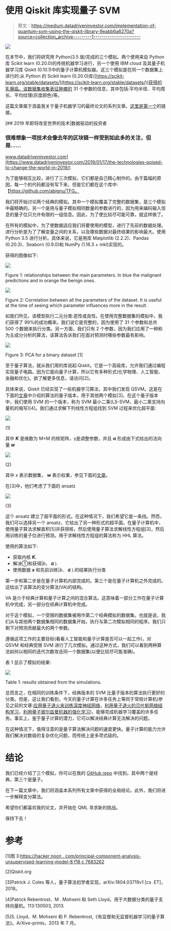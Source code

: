 # 使用 Qiskit 库实现量子 SVM

> 原文：<https://medium.datadriveninvestor.com/implementation-of-quantum-svm-using-the-qiskit-library-9eabb6a6270a?source=collection_archive---------1----------------------->

[![](img/e9733382e299836d31b68e425da519d3.png)](http://www.track.datadriveninvestor.com/1B9E)

在本节中，我们将研究用 Python(3.5 版)完成的三个模拟。两个使用来自 Python 库 Scikit learn (0.20.0)的传统机器学习进行，另一个使用 IBM cloud 及其量子机器学习库 Qiskit (0.10.1)中的量子计算机模拟器。这三个模拟是在同一个数据集上进行的:从 Python 的 Scikit learn (0.20.0)库([https://scikit-learn.org/stable/datasets/](https://scikit-learn.org/stable/datasets/))获得的乳腺癌。该数据集收集表征肿瘤的 31 个参数的信息，其中包括:平均半径、平均周长、平均纹理(灰度颜色)等。

这篇文章属于涵盖我关于量子机器学习的最终论文的系列文章。[这里是第一个](http://medium.com/@agus.bignu97/quantum-machine-learning-a7d8d135bc58)的链接。

[](https://www.datadriveninvestor.com/2019/01/17/the-technologies-poised-to-change-the-world-in-2019/) [## 2019 年即将改变世界的技术|数据驱动的投资者

### 很难想象一项技术会像去年的区块链一样受到如此多的关注，但是……

www.datadriveninvestor.com](https://www.datadriveninvestor.com/2019/01/17/the-technologies-poised-to-change-the-world-in-2019/) 

为了能够相互比较，进行了三次模拟，它们都是自己精心制作的。由于篇幅的原因，每一个的代码都没有写下来，但是它们都在这个库中:【https://github.com/abignu/TFG。

我们将开始讨论两个经典的模拟。其中一个模拟覆盖了完整的数据集，是三个模拟中最精确的。另一个是用与量子模拟相同数量的参数进行的，因为用来编码输入信息的量子位只允许有限的一组信息。因此，为了使比较尽可能可靠，就这样做了。

在所有的模拟中，为了使数据适应我们将要使用的模型，进行了先前的数据处理。进行分析是为了了解变量之间的关系，以及哪些数据对最终结果的影响最大。使用 Python 3.5 进行分析。具体来说，它是用库 Matplotlib (2.2.2)、Pandas (0.20.3)、Seaborn (0.9.0)和 NumPy (1.16.3 + mkl)实现的。

获得的图像如下:

![](img/dbb8b4ef2f2c3e163ca9547822295737.png)

Figure 1: relationships between the main parameters. In blue the malignant predictions and in orange the benign ones.

![](img/336253cea51826ef701c798e946b5d2d.png)

Figure 2: Correlation between all the parameters of the dataset. It is useful at the time of seeing which parameter influences more in the result.

如我们所见，该模型执行二元分类:恶性或良性。在使用完整数据集的模拟中，我们获得了 99%的成功概率。我们说它是完整的，因为使用了 31 个参数和总共 500 个数据来执行分类。另一方面，我们只有 2 个参数，因为我们应用了一种称为主成分分析的算法，该算法告诉我们在面对预测时哪些参数最有影响。

![](img/f446a7e36e3512ad8ee4df928bf32e41.png)

Figure 3: PCA for a binary dataset [1]

至于量子算法，就从我们用的库说起:Qiskit。它是一个高级库，允许我们通过编程实现量子电路。因为它面向量子计算，所以它有多种形式(化学物理、人工智能、金融和优化)。欲了解更多信息，请访问[2]。

具体来说，Qiskit 已经实现了一些机器学习算法，其中我们发现 QSVM。这是在下面的[文章](https://medium.com/@agus.bignu97/svm-and-neural-networks-d8f1ea0df8f)中介绍的算法的量子版本，用于其他两个模拟[3]。在这个量子版本中，我们使用 SVM 的一个版本，称为 SVM 最小二乘(LS-SVM，最小二乘支持向量机的缩写)[4]。我们通过求解下列线性方程组找到 SVM 过程来优化超平面:

![](img/f8e4464cb235d214ca209e8d9f3542a3.png)

(1)

其中 ***K*** 是维数为 M×M 的核矩阵，γ是调整参数，并且 ***α*** 形成由下式给出的法向量 ***w***

![](img/eff3343dfc088ec5973011c03ac11ed2.png)

(2)

其中 *x* 表示数据集， ***w*** 表示权重，参见下面的[文章](https://medium.com/@agus.bignu97/svm-and-neural-networks-d8f1ea0df8f)。

在[3]中，他们考虑了下面的 ansatz

![](img/81839a495898f605f3c727fb40c0ad2d.png)

(3)

这个 ansatz 建立了超平面的形式。在这种情况下，我们希望它是一条线。然而，我们可以选择另一个 ansatz，它给出了另一种形式的超平面。在量子计算机中，使用量子算法求解直积[5]并获得核，然后使用量子算法求解线性方程组[3]，然后用训练的量子位进行预测。用于求解线性方程组的算法称为 HHL 算法。

使用的算法如下:

*   获取内核 ***K.***
*   解决①和获得|𝑏， **𝛼** ⟩.
*   使用数据 ***x*** 和先前训练|𝑏、 **𝛼** ⟩.的结果执行分类

第一步和第二步是在量子计算机内部完成的。第三个是在量子计算机之外完成的。这给出了该算法的变分算法(VA)的结构。

VA 是介于经典计算和量子计算之间的混合算法。这意味着一部分工作在量子计算机中完成，另一部分在经典计算机中完成。

对于这个模拟，一个受限的数据集被用作第二个经典模拟的数据集。也就是说，我们从与其他两个数据集相同的数据集开始，执行与第二次模拟相同的程序。我们只剩下对预测贡献最大的两个参数。

遵循这项工作的主要目标(看看人工智能和量子计算是否可以一起工作)，对 QSVM 和经典受限 SVM 进行了几次模拟。通过这种方式，我们可以看到两种算法如何以相同的迭代次数攻击同一个数据集(以便比较尽可能准确)。

表 1 显示了模拟的结果:

![](img/b1168d414b2f13a7a9d0fe622fa40f4a.png)

Table 1: results obtained from the simulations.

总而言之，在相同的训练条件下，经典版本的 SVM 比量子版本的算法执行更好的分类。但是，这让我们看到，今天的量子计算在许多任务上等同于常规计算机(参见之前的文章:[应用量子退火来训练深度神经网络](https://medium.com/@agus.bignu97/application-of-quantum-annealing-to-training-deep-neural-networks-6e91ccf201ec)，[利用量子退火的贝叶斯网络结构学习](https://medium.com/@agus.bignu97/bayesian-network-structure-learning-using-quantum-annealing-1de6c849e7fd)，[利用量子玻尔兹曼机器的强化学习](https://medium.com/datadriveninvestor/reinforcement-learning-using-quantum-boltzmann-machines-7949855d3dd))，能够完成机器学习覆盖的许多任务。事实上，鉴于量子计算的潜力，它可以解决经典计算无法解决的问题。

在这种情况下，值得注意的是量子算法解决问题的速度更快。量子计算的能力允许我们解决对数级的复杂优化问题，而传统上是多项式级的。

# 结论

我们已经介绍了三个模拟，你可以在我的 [GitHub repo](https://github.com/abignu/TFG) 中找到。其中两个是经典，第三个是量子。

在下一篇文章中，我们将涵盖本系列所有文章中获得的全局结论。此外，我们将进一步解释变分算法。

希望你们都喜欢我的论文，并开始在 QML 寻求新的挑战。

保持下去！

# 参考

[1]图 3:[https://hacker noon . com/principal-component-analysis-unsupervised-learning-model-8 f18 c 7683262](https://hackernoon.com/principal-component-analysis-unsupervised-learning-model-8f18c7683262)

[2]Qiskit.org

[3]Patrick J. Coles 等人，量子算法初学者实现，arXiv:1804.03719v1 [cs .ET]，2018。

[4]Patrick Rebentrost、M . Mohseni 和 Seth Lloyd。用于大数据分类的量子支持向量机。113:130503, 2013.

[5]S. Lloyd、M. Mohseni 和 P. Rebentrost,《有监督和无监督机器学习的量子算法》。ArXive-prints，2013 年 7 月。